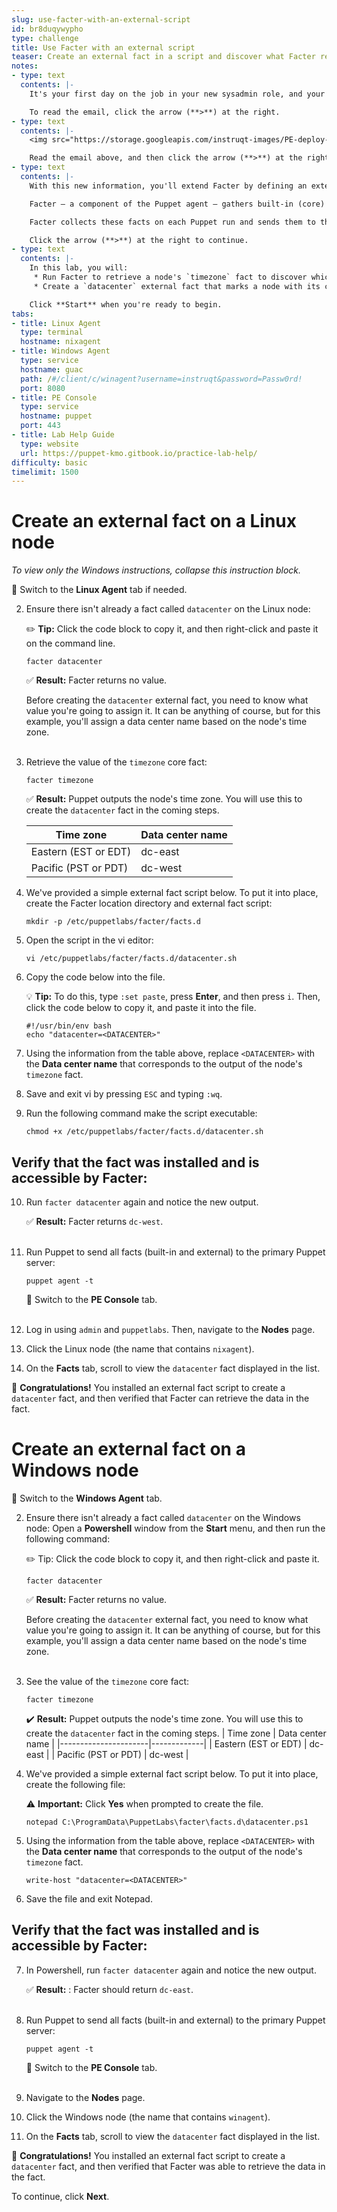 ```yaml
---
slug: use-facter-with-an-external-script
id: br8duqywypho
type: challenge
title: Use Facter with an external script
teaser: Create an external fact in a script and discover what Facter returns.
notes:
- type: text
  contents: |-
    It's your first day on the job in your new sysadmin role, and your boss sent you an email asking you to tag each node with its corresponding data center.

    To read the email, click the arrow (**>**) at the right.
- type: text
  contents: |-
    <img src="https://storage.googleapis.com/instruqt-images/PE-deploy-and-discover/lab-3.0-boss-memo.png" width="90%">

    Read the email above, and then click the arrow (**>**) at the right to continue.
- type: text
  contents: |-
    With this new information, you'll extend Facter by defining an external fact that identifies and tags each server with its corresponding data center location.

    Facter — a component of the Puppet agent — gathers built-in (core) facts that are packaged within it. It can also gather custom or external facts by using scripts that you or a third party have written.

    Facter collects these facts on each Puppet run and sends them to the primary server. The primary server uses facts to build each agent's catalog.

    Click the arrow (**>**) at the right to continue.
- type: text
  contents: |-
    In this lab, you will:
     * Run Facter to retrieve a node's `timezone` fact to discover which time zone a node is located in.
     * Create a `datacenter` external fact that marks a node with its corresponding data center based on its time zone.

    Click **Start** when you're ready to begin.
tabs:
- title: Linux Agent
  type: terminal
  hostname: nixagent
- title: Windows Agent
  type: service
  hostname: guac
  path: /#/client/c/winagent?username=instruqt&password=Passw0rd!
  port: 8080
- title: PE Console
  type: service
  hostname: puppet
  port: 443
- title: Lab Help Guide
  type: website
  url: https://puppet-kmo.gitbook.io/practice-lab-help/
difficulty: basic
timelimit: 1500
---
```

Create an external fact on a Linux node
========
*To view only the Windows instructions, collapse this instruction block.*

🔀 Switch to the **Linux Agent** tab if needed.

2. Ensure there isn't already a fact called `datacenter` on the Linux node:

    ✏️ **Tip:** Click the code block to copy it, and then right-click and paste it on the command line.
    ```
    facter datacenter
    ```
    ✅ **Result:** Facter returns no value.

    Before creating the `datacenter` external fact, you need to know what value you're going to assign it. It can be anything of course, but for this example, you'll assign a data center name based on the node's time zone.<br><br>

3. Retrieve the value of the `timezone` core fact:
    ```
    facter timezone
    ```
    ✅ **Result:** Puppet outputs the node's time zone. You will use this to create the `datacenter` fact in the coming steps.

    | Time zone            | Data center name |
    |----------------------|-------------|
    | Eastern (EST or EDT) | dc-east     |
    | Pacific (PST or PDT) | dc-west     |


4. We've provided a simple external fact script below. To put it into place, create the Facter location directory and external fact script:
    ```
    mkdir -p /etc/puppetlabs/facter/facts.d
    ```
5. Open the script in the vi editor:
    ```
    vi /etc/puppetlabs/facter/facts.d/datacenter.sh
    ```
6. Copy the code below into the file.

    💡 **Tip:** To do this, type `:set paste`, press **Enter**, and then press `i`. Then, click the code below to copy it, and paste it into the file.
    ```
    #!/usr/bin/env bash
    echo "datacenter=<DATACENTER>"
    ```

7. Using the information from the table above, replace `<DATACENTER>` with the ****Data center name**** that corresponds to the output of the node's `timezone` fact.

8. Save and exit vi by pressing `ESC` and typing `:wq`.

9. Run the following command make the script executable:
    ```
    chmod +x /etc/puppetlabs/facter/facts.d/datacenter.sh
    ```

## Verify that the fact was installed and is accessible by Facter:

10. Run `facter datacenter` again and notice the new output.

    ✅ **Result:** Facter returns `dc-west`.<br><br>

11. Run Puppet to send all facts (built-in and external) to the primary Puppet server:
    ```
    puppet agent -t
    ```
    🔀 Switch to the **PE Console** tab.<br><br>

12. Log in using `admin` and `puppetlabs`. Then, navigate to the **Nodes** page.

13. Click the Linux node (the name that contains `nixagent`).

14. On the **Facts** tab, scroll to view the `datacenter` fact displayed in the list.

🎈 **Congratulations!**  You installed an external fact script to create a `datacenter` fact, and then verified that Facter can retrieve the data in the fact.

Create an external fact on a Windows node
========
🔀  Switch to the **Windows Agent** tab.

2. Ensure there isn't already a fact called `datacenter` on the Windows node: Open a ****Powershell**** window from the ****Start**** menu, and then run the following command:

    ✏️ Tip: Click the code block to copy it, and then right-click and paste it.

    ```
    facter datacenter
    ```
    ✅ **Result:** Facter returns no value.

    Before creating the `datacenter` external fact, you need to know what value you're going to assign it. It can be anything of course, but for this example, you'll assign a data center name based on the node's time zone.<br><br>

3. See the value of the `timezone` core fact:
    ```
    facter timezone
    ```
    ✔️ **Result:** Puppet outputs the node's time zone. You will use this to create the `datacenter` fact in the coming steps.
    | Time zone            | Data center name |
    |----------------------|-------------|
    | Eastern (EST or EDT) | dc-east     |
    | Pacific (PST or PDT) | dc-west     |

4. We've provided a simple external fact script below. To put it into place, create the following file:

    ⚠️ **Important:** Click ****Yes**** when prompted to create the file.

    ```
    notepad C:\ProgramData\PuppetLabs\facter\facts.d\datacenter.ps1
    ```

5. Using the information from the table above, replace `<DATACENTER>` with the ****Data center name**** that corresponds to the output of the node's `timezone` fact.
    ```
    write-host "datacenter=<DATACENTER>"
    ```
6. Save the file and exit Notepad.

## Verify that the fact was installed and is accessible by Facter:

7. In Powershell, run `facter datacenter` again and notice the new output.

    ✅ **Result:** : Facter should return `dc-east`.<br><br>

1. Run Puppet to send all facts (built-in and external) to the primary Puppet server:
    ```
    puppet agent -t
    ```
    🔀 Switch to the **PE Console** tab.<br><br>

1. Navigate to the **Nodes** page.

1. Click the Windows node (the name that contains `winagent`).

1. On the **Facts** tab, scroll to view the `datacenter` fact displayed in the list.

🎈 **Congratulations!**  You installed an external fact script to create a `datacenter` fact, and then verified that Facter was able to retrieve the data in the fact.

To continue, click **Next**.